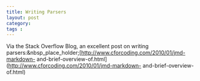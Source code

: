 ```yaml
---
title: Writing Parsers
layout: post
category: 
tags : 
---
```





Via the Stack Overflow Blog, an excellent post on writing
parsers:&nbsp_place_holder;[http://www.cforcoding.com/2010/01/jmd-markdown-
and-brief-overview-of.html](http://www.cforcoding.com/2010/01/jmd-markdown-
and-brief-overview-of.html)

